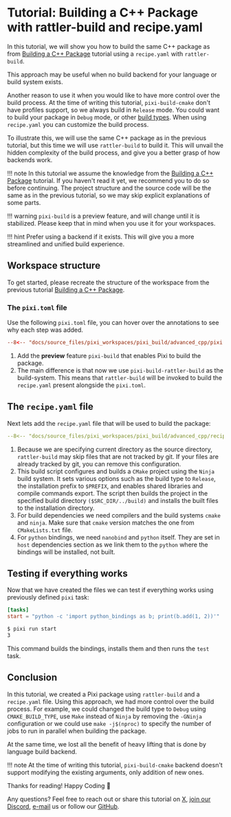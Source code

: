 # Tutorial: Building a C++ Package with rattler-build and recipe.yaml

In this tutorial, we will show you how to build the same C++ package as from [Building a C++ Package](cpp.md) tutorial using a `recipe.yaml` with `rattler-build`.

This approach may be useful when no build backend for your language or build system exists.


Another reason to use it when you would like to have more control over the build process. At the time of writing this tutorial, `pixi-build-cmake` don't have profiles support, so we always build in `Release` mode. You could want to build your package in `Debug` mode, or other [build types](https://cmake.org/cmake/help/latest/variable/CMAKE_BUILD_TYPE.html#variable:CMAKE_BUILD_TYPE).
When using `recipe.yaml` you can customize the build process.


To illustrate this, we will use the same C++ package as in the previous tutorial, but this time we will use `rattler-build` to build it. This will unvail the hidden complexity of the build process, and give you a better grasp of how backends work.


!!! note
    In this tutorial we assume the knowledge from the [Building a C++ Package](cpp.md) tutorial. If you haven't read it yet, we recommend you to do so before continuing.
    The project structure and the source code will be the same as in the previous tutorial, so we may skip explicit explanations of some parts.

!!! warning
    `pixi-build` is a preview feature, and will change until it is stabilized.
    Please keep that in mind when you use it for your workspaces.

!!! hint
    Prefer using a backend if it exists. This will give you a more streamlined and unified build experience.

## Workspace structure

To get started, please recreate the structure of the workspace from the previous tutorial [Building a C++ Package](cpp.md).


### The `pixi.toml` file
Use the following `pixi.toml` file, you can hover over the annotations to see why each step was added.

```toml
--8<-- "docs/source_files/pixi_workspaces/pixi_build/advanced_cpp/pixi.toml"
```

1. Add the **preview** feature `pixi-build` that enables Pixi to build the package.
2. The main difference is that now we use `pixi-build-rattler-build` as the build-system. This means that `rattler-build` will be invoked to build the `recipe.yaml` present alongside the `pixi.toml`.


## The `recipe.yaml` file

Next lets add the `recipe.yaml` file that will be used to build the package:

```yaml
--8<-- "docs/source_files/pixi_workspaces/pixi_build/advanced_cpp/recipe.yaml"
```

1. Because we are specifying current directory as the source directory, `rattler-build` may skip files that are not tracked by git. If your files are already tracked by git, you can remove this configuration.
2. This build script configures and builds a `CMake` project using the `Ninja` build system. It sets various options such as the build type to `Release`, the installation prefix to `$PREFIX`, and enables shared libraries and compile commands export. The script then builds the project in the specified build directory `($SRC_DIR/../build)` and installs the built files to the installation directory.
3. For build dependencies we need compilers and the build systems `cmake` and `ninja`. Make sure that `cmake` version matches the one from `CMakeLists.txt` file.
4. For `python` bindings, we need `nanobind` and `python` itself. They are set in `host` dependencies section as we link them to the `python` where the bindings will be installed, not built.

## Testing if everything works
Now that we have created the files we can test if everything works using previously defined `pixi` task:
```toml
[tasks]
start = "python -c 'import python_bindings as b; print(b.add(1, 2))'"
```


```bash
$ pixi run start
3
```

This command builds the bindings, installs them and then runs the `test` task.

## Conclusion

In this tutorial, we created a Pixi package using `rattler-build` and a `recipe.yaml` file. Using this approach, we had more control over the build process. For example, we could changed the build type to `Debug` using `CMAKE_BUILD_TYPE`, use `Make` instead of `Ninja` by removing the `-GNinja` configuration or we could use `make -j$(nproc)` to specify the number of jobs to run in parallel when building the package.

At the same time, we lost all the benefit of heavy lifting that is done by language build backend.

!!! note
    At the time of writing this tutorial, `pixi-build-cmake` backend doesn't support modifying the existing arguments, only addition of new ones.

Thanks for reading! Happy Coding 🚀

Any questions? Feel free to reach out or share this tutorial on [X](https://twitter.com/prefix_dev), [join our Discord](https://discord.gg/kKV8ZxyzY4), [e-mail](mailto:hi@prefix.dev) us or follow our [GitHub](https://github.com/prefix-dev).
